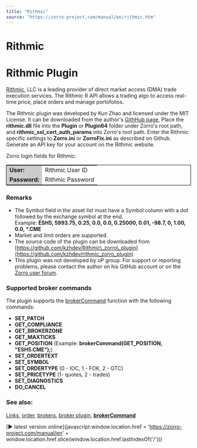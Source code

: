 ```yaml
---
title: "Rithmic"
source: "https://zorro-project.com/manual/en/rithmic.htm"
---
```


# Rithmic

# Rithmic Plugin

[Rithmic](https://www.rithmic.com/apis), LLC is a leading provider of direct market access (DMA) trade execution services. The Rithmic R API allows a trading algo to access real-time price, place orders and manage portofolios.

The Rithmic plugin was developed by Kun Zhao and licensed under the MIT License. It can be downloaded from the author's [GithHub page](https://github.com/kzhdev/rithmic_zorro_plugin/releases), Place the **rithmic.dll** file into the **Plugin** or **Plugin64** folder under Zorro's root path, and **rithmic\_ssl\_cert\_auth\_params** into Zorro's root path. Enter the Rithmic specific settings to **Zorro.ini** or **ZorroFix.ini** as described on Github. Generate an API key for your account on the Rithmic website.

Zorro login fields for Rithmic:

<table style="border: 1px solid #000000"><tbody><tr><td style="background-color: #CCCCCC"><strong>User:</strong></td><td>Rithmic User ID</td></tr><tr><td style="background-color: #CCCCCC; height: 20px;"><strong>Password:</strong></td><td style="height: 20px">Rithmic Password</td></tr></tbody></table>

### Remarks

*   The Symbol field in the asset list must have a Symbol column with a dot followed by the exchange symbol at the end.  
    Example: **ESH5, 5993.75, 0.25, 0.0, 0.0, 0.25000, 0.01, -98.7, 0, 1.00, 0.0, \*.CME**
*   Market and limit orders are supported.
*   The source code of the plugin can be downloaded from [https://github.com/kzhdev/Rithmic\_zorro\_plugin](https://github.com/kzhdev/rithmic_zorro_plugin)
*   This plugin was not developed by oP group. For support or reporting problems, please contact the author on his GitHub account or on the [Zorro user forum](http://www.opserver.de/ubb7/ubbthreads.php?ubb=showflat&Number=465410#Post465410).

### Supported broker commands

The plugin supports the [brokerCommand](113_brokerCommand.md) function with the following commands:

*   **SET\_PATCH**
*   **GET\_COMPLIANCE**
*   **GET\_BROKERZONE**
*   **GET\_MAXTICKS**
*   **GET\_POSITION** (Example: **brokerCommand(GET\_POSITION, "ESH5.CME");**)
*   **SET\_ORDERTEXT**
*   **SET\_SYMBOL**
*   **SET\_ORDERTYPE** (0 - IOC, 1 - FOK, 2 - GTC)
*   **SET\_PRICETYPE** (1- quotes, 2 - trades)
*   **SET\_DIAGNOSTICS**
*   **DO\_CANCEL**

### See also:

[Links](247_Links_Books.md), [order](111_order.md), [brokers](214_Brokers_Data_Feeds.md), [broker plugin](brokerplugin.md), **[brokerCommand](113_brokerCommand.md)**

[► latest version online](javascript:window.location.href = 'https://zorro-project.com/manual/en' + window.location.href.slice\(window.location.href.lastIndexOf\('/'\)\))
